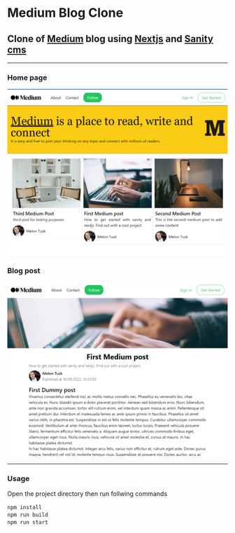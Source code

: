# Medium Blog Clone

## Clone of [Medium](https://medium.com) blog using [Nextjs](https://nextjs.org/) and [Sanity cms](https://www.sanity.io)

___
### Home page
![home page](./public/medium-blog-images/medium-blog-home-page.png)

### Blog post
![blog post](./public/medium-blog-images/blog-post.png)

___

### Usage
Open the project directory then run follwing commands
```javascript
npm install
npm run build
npm run start
